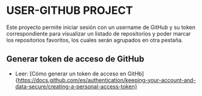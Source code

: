 # USER-GITHUB PROJECT

Este proyecto permite iniciar sesión con un username de GitHub y su token correspondiente para visualizar un listado de repositorios y poder marcar los repositorios  favoritos, los cuales serán agrupados  en otra pestaña. 

## Generar token de acceso de GitHub

- Leer: [Cómo generar un token de acceso en GitHb]{https://docs.github.com/es/authentication/keeping-your-account-and-data-secure/creating-a-personal-access-token}


